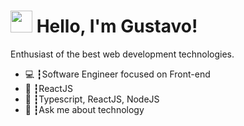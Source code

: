# <img src="https://media.giphy.com/media/hvRJCLFzcasrR4ia7z/giphy.gif" width="35px" > Hello, I'm Gustavo!

Enthusiast of the best web development technologies.

<ul>
  <li>💻 ┇Software Engineer focused on Front-end</b></li>
  <li>💜 ┇ReactJS</li>
  <li>🥋 ┇Typescript, ReactJS, NodeJS</li>
  <li>💬 ┇Ask me about technology</li>
</ul>
